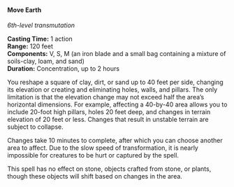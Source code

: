 #### Move Earth
<!-- markdownlint-disable link-image-reference-definitions -->
[_metadata_:spell_name]:- "Move Earth"
[_metadata_:spell_level]:- "6"
[_metadata_:spell_school]:- "transmutation"
[_metadata_:ritual]:- "false"
[_metadata_:casting_time_amount]:- "1"
[_metadata_:casting_time_unit]:- "action"
[_metadata_:range]:- "120 feet"
[_metadata_:target]:- "a square of clay, dirt, or sand up to 40 feet per side"
[_metadata_:components_verbal]:- "true"
[_metadata_:components_somatic]:- "true"
[_metadata_:components_material]:- "true"
[_metadata_:components_material_description]:- "an iron blade and a small bag containing a mixture of soils-clay, loam, and sand"
[_metadata_:duration]:- "2 hours"
[_metadata_:concentration]:- "true"
[_metadata_:compared_to_wotc_srd_5.1]:- "mechanics_same_wording_different"
[_metadata_:compared_to_a5e_srd]:- "mechanics_same_wording_different"
<!-- markdownlint-disable-next-line no-emphasis-as-heading -->
_6th-level transmutation_

**Casting Time:** 1 action \
**Range:** 120 feet \
**Components:** V, S, M (an iron blade and a small bag containing a mixture of soils-clay, loam, and sand) \
**Duration:** Concentration, up to 2 hours

You reshape a square of clay, dirt, or sand up to 40 feet per side, changing its elevation or creating and eliminating holes, walls, and pillars.
The only limitation is that the elevation change may not exceed half the area’s horizontal dimensions.
For example, affecting a 40-by-40 area allows you to include 20-foot high pillars, holes 20 feet deep, and changes in terrain elevation of 20 feet or less.
Changes that result in unstable terrain are subject to collapse.

Changes take 10 minutes to complete, after which you can choose another area to affect.
Due to the slow speed of transformation, it is nearly impossible for creatures to be hurt or captured by the spell.

This spell has no effect on stone, objects crafted from stone, or plants, though these objects will shift based on changes in the area.
